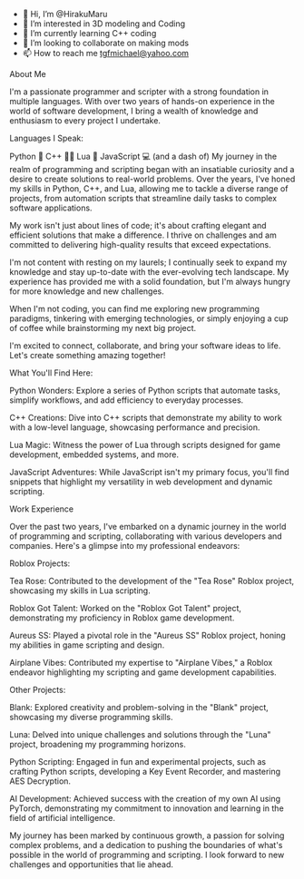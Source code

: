 - 👋 Hi, I’m @HirakuMaru
- 👀 I’m interested in 3D modeling and Coding
- 🌱 I’m currently learning C++ coding
- 💞️ I’m looking to collaborate on making mods
- 📫 How to reach me tgfmichael@yahoo.com

About Me

I'm a passionate programmer and scripter with a strong foundation in multiple languages. With over two years of hands-on experience in the world of software development, I bring a wealth of knowledge and enthusiasm to every project I undertake.

Languages I Speak:

Python 🐍
C++ 🧑‍💻
Lua 🌙
JavaScript 💻 (and a dash of)
My journey in the realm of programming and scripting began with an insatiable curiosity and a desire to create solutions to real-world problems. Over the years, I've honed my skills in Python, C++, and Lua, allowing me to tackle a diverse range of projects, from automation scripts that streamline daily tasks to complex software applications.

My work isn't just about lines of code; it's about crafting elegant and efficient solutions that make a difference. I thrive on challenges and am committed to delivering high-quality results that exceed expectations.

I'm not content with resting on my laurels; I continually seek to expand my knowledge and stay up-to-date with the ever-evolving tech landscape. My experience has provided me with a solid foundation, but I'm always hungry for more knowledge and new challenges.

When I'm not coding, you can find me exploring new programming paradigms, tinkering with emerging technologies, or simply enjoying a cup of coffee while brainstorming my next big project.

I'm excited to connect, collaborate, and bring your software ideas to life. Let's create something amazing together!

What You'll Find Here:

Python Wonders: Explore a series of Python scripts that automate tasks, simplify workflows, and add efficiency to everyday processes.

C++ Creations: Dive into C++ scripts that demonstrate my ability to work with a low-level language, showcasing performance and precision.

Lua Magic: Witness the power of Lua through scripts designed for game development, embedded systems, and more.

JavaScript Adventures: While JavaScript isn't my primary focus, you'll find snippets that highlight my versatility in web development and dynamic scripting.

Work Experience

Over the past two years, I've embarked on a dynamic journey in the world of programming and scripting, collaborating with various developers and companies. Here's a glimpse into my professional endeavors:

Roblox Projects:

Tea Rose: Contributed to the development of the "Tea Rose" Roblox project, showcasing my skills in Lua scripting.

Roblox Got Talent: Worked on the "Roblox Got Talent" project, demonstrating my proficiency in Roblox game development.

Aureus SS: Played a pivotal role in the "Aureus SS" Roblox project, honing my abilities in game scripting and design.

Airplane Vibes: Contributed my expertise to "Airplane Vibes," a Roblox endeavor highlighting my scripting and game development capabilities.

Other Projects:

Blank: Explored creativity and problem-solving in the "Blank" project, showcasing my diverse programming skills.

Luna: Delved into unique challenges and solutions through the "Luna" project, broadening my programming horizons.

Python Scripting: Engaged in fun and experimental projects, such as crafting Python scripts, developing a Key Event Recorder, and mastering AES Decryption.

AI Development: Achieved success with the creation of my own AI using PyTorch, demonstrating my commitment to innovation and learning in the field of artificial intelligence.

My journey has been marked by continuous growth, a passion for solving complex problems, and a dedication to pushing the boundaries of what's possible in the world of programming and scripting. I look forward to new challenges and opportunities that lie ahead.

